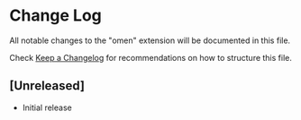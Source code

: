 # Change Log

All notable changes to the "omen" extension will be documented in this file.

Check [Keep a Changelog](http://keepachangelog.com/) for recommendations on how to structure this file.

## [Unreleased]

- Initial release
